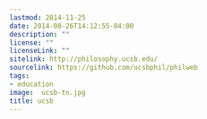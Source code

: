 ```yaml
---
lastmod: 2014-11-25
date: 2014-08-26T14:12:55-04:00
description: ""
license: ""
licenseLink: ""
sitelink: http://philosophy.ucsb.edu/
sourcelink: https://github.com/ucsbphil/philweb
tags:
- education
image:  ucsb-tn.jpg
title: ucsb
---
```


